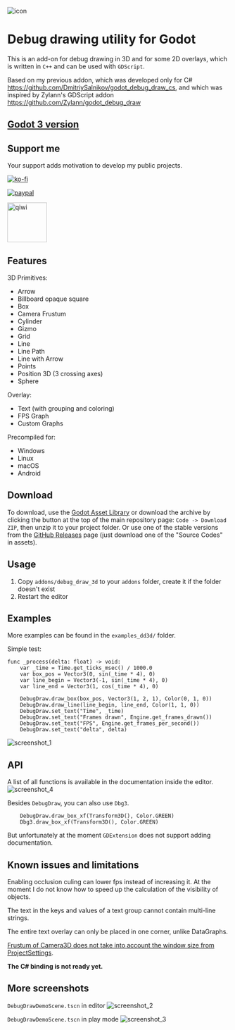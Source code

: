 ![icon](/images/icon.png)

# Debug drawing utility for Godot

This is an add-on for debug drawing in 3D and for some 2D overlays, which is written in `C++` and can be used with `GDScript`<!-- or `C#`-->.

Based on my previous addon, which was developed only for C# https://github.com/DmitriySalnikov/godot_debug_draw_cs, and which was inspired by Zylann's GDScript addon https://github.com/Zylann/godot_debug_draw

## [Godot 3 version](https://github.com/DmitriySalnikov/godot_debug_draw_3d/tree/godot_3)

## Support me

Your support adds motivation to develop my public projects.

[![ko-fi](https://ko-fi.com/img/githubbutton_sm.svg)](https://ko-fi.com/I2I53VZ2D)

[![paypal](https://www.paypalobjects.com/en_US/i/btn/btn_donateCC_LG.gif)](https://paypal.me/dmitriysalnikov)

[<img src="https://upload.wikimedia.org/wikipedia/commons/8/8f/QIWI_logo.svg" alt="qiwi" width=90px/>](https://qiwi.com/n/DMITRIYSALNIKOV)

## Features

3D Primitives:

* Arrow
* Billboard opaque square
* Box
* Camera Frustum
* Cylinder
* Gizmo
* Grid
* Line
* Line Path
* Line with Arrow
* Points
* Position 3D (3 crossing axes)
* Sphere

Overlay:

* Text (with grouping and coloring)
* FPS Graph
* Custom Graphs

Precompiled for:

* Windows
* Linux
* macOS
* Android

## Download

To download, use the [Godot Asset Library](https://godotengine.org/asset-library/asset/1766) or download the archive by clicking the button at the top of the main repository page: `Code -> Download ZIP`, then unzip it to your project folder. Or use one of the stable versions from the [GitHub Releases](https://github.com/DmitriySalnikov/godot_debug_draw_3d/releases) page (just download one of the "Source Codes" in assets).

## Usage

1. Copy `addons/debug_draw_3d` to your `addons` folder, create it if the folder doesn't exist
1. Restart the editor
<!--
1. Rebuild the project if you use C#
1. Add `addons/debug_draw_3d/debug_draw.gd` or/and `addons/debug_draw_3d/DebugDrawCS.cs` to your project as autoload singleton
2. (Optionally) Enable the `Debug Draw 3D for Editor` plugin to enable debug drawing support inside the editor
-->

## Examples

More examples can be found in the `examples_dd3d/` folder.

Simple test:

```gdscript
func _process(delta: float) -> void:
	var _time = Time.get_ticks_msec() / 1000.0
	var box_pos = Vector3(0, sin(_time * 4), 0)
	var line_begin = Vector3(-1, sin(_time * 4), 0)
	var line_end = Vector3(1, cos(_time * 4), 0)

	DebugDraw.draw_box(box_pos, Vector3(1, 2, 1), Color(0, 1, 0))
	DebugDraw.draw_line(line_begin, line_end, Color(1, 1, 0))
	DebugDraw.set_text("Time", _time)
	DebugDraw.set_text("Frames drawn", Engine.get_frames_drawn())
	DebugDraw.set_text("FPS", Engine.get_frames_per_second())
	DebugDraw.set_text("delta", delta)
```

<!-- ```csharp
public override void _Process(float delta)
{
	var _time = OS.GetTicksMsec() / 1000f;
	var box_pos = new Vector3(0, Mathf.Sin(_time * 4), 0);
	var line_begin = new Vector3(-1, Mathf.Sin(_time * 4), 0);
	var line_end = new Vector3(1, Mathf.Cos(_time * 4), 0);

	DebugDrawCS.DrawBox(box_pos, new Vector3(1, 2, 1), new Color(0, 1, 0));
	DebugDrawCS.DrawLine(line_begin, line_end, new Color(1, 1, 0));
	DebugDrawCS.SetText("Time", _time);
	DebugDrawCS.SetText("Frames drawn", Engine.GetFramesDrawn());
	DebugDrawCS.SetText("FPS", Engine.GetFramesPerSecond());
	DebugDrawCS.SetText("delta", delta);
}
``` -->

![screenshot_1](/images/screenshot_1.png)

## API

A list of all functions is available in the documentation inside the editor.
![screenshot_4](/images/screenshot_4.png)

Besides `DebugDraw`, you can also use `Dbg3`.

```gdscript
	DebugDraw.draw_box_xf(Transform3D(), Color.GREEN)
	Dbg3.draw_box_xf(Transform3D(), Color.GREEN)
```

But unfortunately at the moment `GDExtension` does not support adding documentation.

<!-- ## Exporting a project

Most likely, when exporting the release version of the game, you will not want to export the debugging library with it. So you will need to make additional configuration of the project. -->

<!-- ### For GDScript

I made a dummy wrapper to remove unnecessary checks and calls in GDScript after exporting the release version of the game. It contains only definitions of functions and parameters, but does not execute any code.

To use it, you need to replace the original autoload with the dummy version (`res://addons/debug_draw_3d/debug_draw_dummy.gd`) before exporting.

*note:* I previously suggested overriding autoloads via project settings, but this approach did not work correctly and was removed in godot 3.5. -->

<!-- ### For C\#

Just switch to the `release` build and all calls to this library will be removed. -->

<!-- ### For Native Libraries

In order to not export native libraries in the release build, you need to specify an exclusion filter.

To do this, select the profile in the `Export` menu, go to the `Resources` tab and add this line `addons/debug_draw_3d/libs/*` to the `Filters to exclude...`. If necessary, separate the previous values with a comma.

![export filter](/images/export_filter.png)

There are also additional parameters in the project settings to disable debug rendering in certain conditions.

![proj settings](/images/additional_proj_settings.png) -->

<!-- ### Remark

It will not be possible to completely get rid of this library in the release build in this way. Since empty functions can still be called, which can slow down code execution very slightly. To avoid this, you need to get rid of the calls of these functions in your code.

In `GDScript`, for example, you can use `if`'s before calling debugging functions so that they are not called in the release build. And in `C#`, conditional compilation (`#if DEBUG`) can be used so that calls to debugging functions occur only in the debug assembly. -->

## Known issues and limitations

Enabling occlusion culing can lower fps instead of increasing it. At the moment I do not know how to speed up the calculation of the visibility of objects.

The text in the keys and values of a text group cannot contain multi-line strings.

The entire text overlay can only be placed in one corner, unlike DataGraphs.

[Frustum of Camera3D does not take into account the window size from ProjectSettings](https://github.com/godotengine/godot/issues/70362).

**The C# binding is not ready yet.**

## More screenshots

`DebugDrawDemoScene.tscn` in editor
![screenshot_2](/images/screenshot_2.png)

`DebugDrawDemoScene.tscn` in play mode
![screenshot_3](/images/screenshot_3.png)

